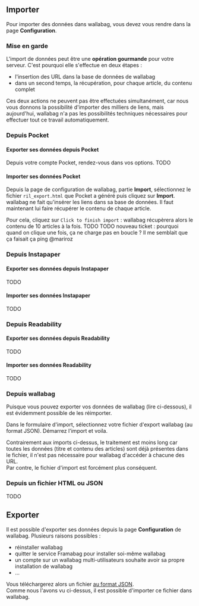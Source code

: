 ## Importer
Pour importer des données dans wallabag, vous devez vous rendre dans la page **Configuration**. 

### Mise en garde
L'import de données peut être une **opération gourmande** pour votre serveur. C'est pourquoi elle s'effectue en deux étapes : 
* l'insertion des URL dans la base de données de wallabag
* dans un second temps, la récupération, pour chaque article, du contenu complet

Ces deux actions ne peuvent pas être effectuées simultanément, car nous vous donnons la possibilité d'importer des milliers de liens, mais aujourd'hui, wallabag n'a pas les possibilités techniques nécessaires pour effectuer tout ce travail automatiquement.

### Depuis Pocket
#### Exporter ses données depuis Pocket
Depuis votre compte Pocket, rendez-vous dans vos options. 
TODO
#### Importer ses données Pocket
Depuis la page de configuration de wallabag, partie **Import**, sélectionnez le fichier `ril_export.html` que Pocket a généré puis cliquez sur **Import**.  
wallabag ne fait qu'insérer les liens dans sa base de données. Il faut maintenant lui faire récupérer le contenu de chaque article. 

Pour cela, cliquez sur `Click to finish import` : wallabag récupèrera alors le contenu de 10 articles à la fois. 
TODO
TODO nouveau ticket : pourquoi quand on clique une fois, ça ne charge pas en boucle ? Il me semblait que ça faisait ça ping @mariroz

### Depuis Instapaper
#### Exporter ses données depuis Instapaper
TODO
#### Importer ses données Instapaper
TODO
### Depuis Readability
#### Exporter ses données depuis Readability
TODO
#### Importer ses données Readability
TODO
### Depuis wallabag
Puisque vous pouvez exporter vos données de wallabag (lire ci-dessous), il est évidemment possible de les réimporter. 

Dans le formulaire d'import, sélectionnez votre fichier d'export wallabag (au format JSON). Démarrez l'import et voila. 

Contrairement aux imports ci-dessus, le traitement est moins long car toutes les données (titre et contenu des articles) sont déjà présentes dans le fichier, il n'est pas nécessaire pour wallabag d'accéder à chacune des URL.  
Par contre, le fichier d'import est forcément plus conséquent. 

### Depuis un fichier HTML ou JSON
TODO

## Exporter
Il est possible d'exporter ses données depuis la page **Configuration** de wallabag. Plusieurs raisons possibles : 
* réinstaller wallabag
* quitter le service Framabag pour installer soi-même wallabag
* un compte sur un wallabag multi-utilisateurs souhaite avoir sa propre installation de wallabag
* ...

Vous téléchargerez alors un fichier [au format JSON](http://fr.wikipedia.org/wiki/JavaScript_Object_Notation).  
Comme nous l'avons vu ci-dessus, il est possible d'importer ce fichier dans wallabag. 